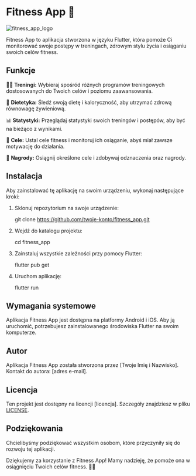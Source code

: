 # Fitness App 💪

![fitness_app_logo](link_do_logo.png)

Fitness App to aplikacja stworzona w języku Flutter, która pomoże Ci monitorować swoje postępy w treningach, zdrowym stylu życia i osiąganiu swoich celów fitness.

## Funkcje

🏋️‍♀️ **Treningi:** Wybieraj spośród różnych programów treningowych dostosowanych do Twoich celów i poziomu zaawansowania.

🍏 **Dietetyka:** Śledź swoją dietę i kaloryczność, aby utrzymać zdrową równowagę żywieniową.

📊 **Statystyki:** Przeglądaj statystyki swoich treningów i postępów, aby być na bieżąco z wynikami.

🎯 **Cele:** Ustal cele fitness i monitoruj ich osiąganie, abyś miał zawsze motywację do działania.

🏅 **Nagrody:** Osiągnij określone cele i zdobywaj odznaczenia oraz nagrody.

## Instalacja

Aby zainstalować tę aplikację na swoim urządzeniu, wykonaj następujące kroki:

1. Sklonuj repozytorium na swoje urządzenie:
   
   git clone https://github.com/twoje-konto/fitness_app.git
 

2. Wejdź do katalogu projektu:
 
   cd fitness_app
  

3. Zainstaluj wszystkie zależności przy pomocy Flutter:
  
   flutter pub get
   

4. Uruchom aplikację:
   
   flutter run
  

## Wymagania systemowe

Aplikacja Fitness App jest dostępna na platformy Android i iOS. Aby ją uruchomić, potrzebujesz zainstalowanego środowiska Flutter na swoim komputerze.

## Autor

Aplikacja Fitness App została stworzona przez [Twoje Imię i Nazwisko]. Kontakt do autora: [adres e-mail].

## Licencja

Ten projekt jest dostępny na licencji [licencja]. Szczegóły znajdziesz w pliku [LICENSE](LICENSE).

## Podziękowania

Chcielibyśmy podziękować wszystkim osobom, które przyczyniły się do rozwoju tej aplikacji.

Dziękujemy za korzystanie z Fitness App! Mamy nadzieję, że pomoże ona w osiągnięciu Twoich celów fitness. 💪🎉